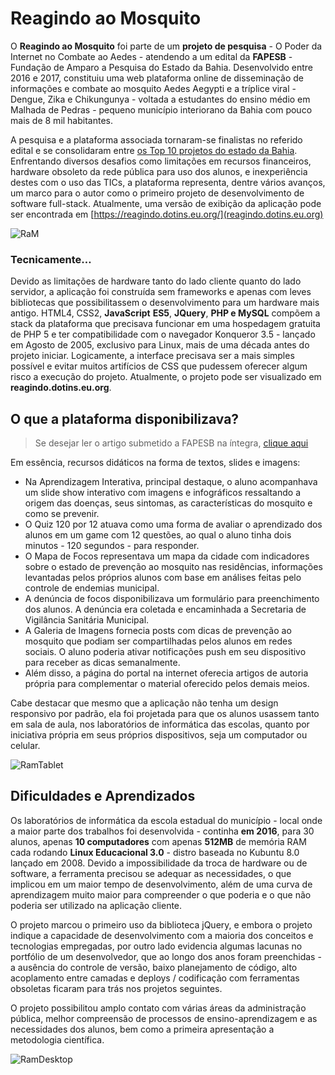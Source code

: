 # Reagindo ao Mosquito

O **Reagindo ao Mosquito** foi parte de um **projeto de pesquisa** - O Poder da Internet no Combate ao Aedes - atendendo a um edital da **FAPESB** - Fundação de Amparo a Pesquisa do Estado da Bahia. Desenvolvido entre 2016 e 2017, constituiu uma web plataforma online de disseminação de informações e combate ao mosquito Aedes Aegypti e a tríplice viral - Dengue, Zika e Chikungunya - voltada a estudantes do ensino médio em Malhada de Pedras - pequeno município interiorano da Bahia com pouco mais de 8 mil habitantes.

A pesquisa e a plataforma associada tornaram-se finalistas no referido edital e se consolidaram entre [os Top 10 projetos do estado da Bahia](https://www.bahia.ba.gov.br/2017/01/noticias/educacao/estudantes-da-rede-estadual-tem-projetos-selecionados-pela-fapesb/). Enfrentando diversos desafios como limitações em recursos financeiros, hardware obsoleto da rede pública para uso dos alunos, e inexperiência destes com o uso das TICs, a plataforma representa, dentre vários avanços, um marco para o autor como o primeiro projeto de desenvolvimento de software full-stack. Atualmente, uma versão de exibição da aplicação pode ser encontrada em [https://reagindo.dotins.eu.org/](reagindo.dotins.eu.org)

![RaM](https://i.imgur.com/QMsfIlQ.jpg)


### Tecnicamente…

Devido as limitações de hardware tanto do lado cliente quanto do lado servidor, a aplicação foi construída sem frameworks e apenas com leves bibliotecas que possibilitassem o desenvolvimento para um hardware mais antigo. HTML4, CSS2, **JavaScript** **ES5**, **JQuery**, **PHP e MySQL** compõem a stack da plataforma que precisava funcionar em uma hospedagem gratuita de PHP 5 e ter compatibilidade com o navegador Konqueror 3.5 - lançado em Agosto de 2005, exclusivo para Linux, mais de uma década antes do projeto iniciar. Logicamente, a interface precisava ser a mais simples possível e evitar muitos artifícios de CSS que pudessem oferecer algum risco a execução do projeto. Atualmente, o projeto pode ser visualizado em **reagindo.dotins.eu.org**.


## O que a plataforma disponibilizava?

> Se desejar ler o artigo submetido a FAPESB na íntegra, [clique aqui](https://drive.google.com/file/d/1q0xTl3XdIO75vm-ppXbDnq95fHOYNkAK/view?usp=sharing)

Em essência, recursos didáticos na forma de textos, slides e imagens:

* Na Aprendizagem Interativa, principal destaque, o aluno acompanhava um slide show interativo com imagens e infográficos ressaltando a origem das doenças, seus sintomas, as características do mosquito e como se prevenir.
* O Quiz 120 por 12 atuava como uma forma de avaliar o aprendizado dos alunos em um game com 12 questões, ao qual o aluno tinha dois minutos - 120 segundos - para responder.
* O Mapa de Focos representava um mapa da cidade com indicadores sobre o estado de prevenção ao mosquito nas residências, informações levantadas pelos próprios alunos com base em análises feitas pelo controle de endemias municipal.
* A denúncia de focos disponibilizava um formulário para preenchimento dos alunos. A denúncia era coletada e encaminhada a Secretaria de Vigilância Sanitária Municipal.
* A Galeria de Imagens fornecia posts com dicas de prevenção ao mosquito que podiam ser compartilhadas pelos alunos em redes sociais. O aluno poderia ativar notificações push em seu dispositivo para receber as dicas semanalmente.
* Além disso, a página do portal na internet oferecia artigos de autoria própria para complementar o material oferecido pelos demais meios.

Cabe destacar que mesmo que a aplicação não tenha um design responsivo por padrão, ela foi projetada para que os alunos usassem tanto em sala de aula, nos laboratórios de informática das escolas, quanto por iniciativa própria em seus próprios dispositivos, seja um computador ou celular.

![RamTablet](https://i.imgur.com/bBNTzwu.jpg)


## Dificuldades e Aprendizados

Os laboratórios de informática da escola estadual do município - local onde a maior parte dos trabalhos foi desenvolvida - continha **em 2016**, para 30 alunos, apenas **10 computadores** com apenas **512MB** de memória RAM cada rodando **Linux Educacional 3.0** - distro baseada no Kubuntu 8.0 lançado em 2008. Devido a impossibilidade da troca de hardware ou de software, a ferramenta precisou se adequar as necessidades, o que implicou em um maior tempo de desenvolvimento, além de uma curva de aprendizagem muito maior para compreender o que poderia e o que não poderia ser utilizado na aplicação cliente.

O projeto marcou o primeiro uso da biblioteca jQuery, e embora o projeto indique a capacidade de desenvolvimento com a maioria dos conceitos e tecnologias empregadas, por outro lado evidencia algumas lacunas no portfólio de um desenvolvedor, que ao longo dos anos foram preenchidas - a ausência do controle de versão, baixo planejamento de código, alto acoplamento entre camadas e deploys / codificação com ferramentas obsoletas ficaram para trás nos projetos seguintes.

O projeto possibilitou amplo contato com várias áreas da administração pública, melhor compreensão de processos de ensino-aprendizagem e as necessidades dos alunos, bem como a primeira apresentação a metodologia científica.

![RamDesktop](https://i.imgur.com/Op5zHRQ.jpg)
